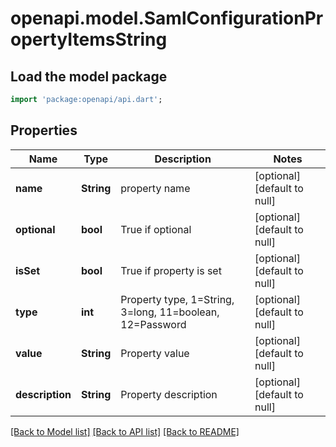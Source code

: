 # openapi.model.SamlConfigurationPropertyItemsString

## Load the model package
```dart
import 'package:openapi/api.dart';
```

## Properties
Name | Type | Description | Notes
------------ | ------------- | ------------- | -------------
**name** | **String** | property name | [optional] [default to null]
**optional** | **bool** | True if optional | [optional] [default to null]
**isSet** | **bool** | True if property is set | [optional] [default to null]
**type** | **int** | Property type, 1&#x3D;String, 3&#x3D;long, 11&#x3D;boolean, 12&#x3D;Password | [optional] [default to null]
**value** | **String** | Property value | [optional] [default to null]
**description** | **String** | Property description | [optional] [default to null]

[[Back to Model list]](../README.md#documentation-for-models) [[Back to API list]](../README.md#documentation-for-api-endpoints) [[Back to README]](../README.md)


